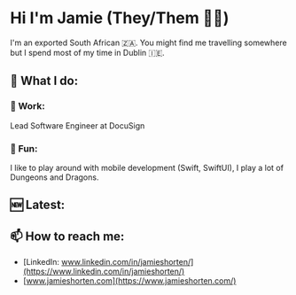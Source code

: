 # Hi I'm Jamie (They/Them 🏳️‍🌈)

I'm an exported South African 🇿🇦. You might find me travelling somewhere but I spend most
of my time in Dublin 🇮🇪.

## 🚀 What I do:

###  💼  Work:

Lead Software Engineer at DocuSign

### 🎲 Fun:

I like to play around with mobile development (Swift, SwiftUI), I play a lot of Dungeons
and Dragons.

## 🆕 Latest:

## 📫  How to reach me:
- [LinkedIn: www.linkedin.com/in/jamieshorten/](https://www.linkedin.com/in/jamieshorten/)
- [www.jamieshorten.com](https://www.jamieshorten.com/)
